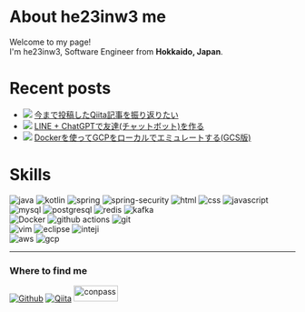 # About he23inw3 me
<p>Welcome to my page!</br> I'm he23inw3, Software Engineer from <b>Hokkaido, Japan</b>.</p>

# Recent posts
- ![](img/qiita.png) [今まで投稿したQiita記事を振り返りたい](https://qiita.com/he23inw3/items/c7e5c30743b5263e9acc)
- ![](img/qiita.png) [LINE + ChatGPTで友達(チャットボット)を作る](https://qiita.com/he23inw3/items/9a5f733b84d1b5ce2397)
- ![](img/qiita.png) [Dockerを使ってGCPをローカルでエミュレートする(GCS版)](https://qiita.com/he23inw3/items/02ad426c4b0fb817498b)

# Skills
<p>
<img alt="java" src="https://img.shields.io/badge/Java-ED8B00?style=style=flat-square&logo=openjdk&logoColor=white" />
<img alt="kotlin" src="https://img.shields.io/badge/Kotlin-0095D5?&style=style=flat-square&logo=kotlin&logoColor=white" />
<img alt="spring" src="https://img.shields.io/badge/Spring-6DB33F?style=style=flat-square&logo=spring&logoColor=white" />
<img alt="spring-security" src="https://img.shields.io/badge/Spring_Security-6DB33F?style=flat-square&logo=Spring-Security&logoColor=white" />
<img alt="html" src="https://img.shields.io/badge/HTML5-E34F26?style=style=flat-square&logo=html5&logoColor=white" />
<img alt="css" src="https://img.shields.io/badge/CSS3-1572B6?style=style=flat-square&logo=css3&logoColor=white" />
<img alt="javascript" src="https://img.shields.io/badge/JavaScript-323330?style=style=flat-square&logo=javascript&logoColor=F7DF1E" />
<br>
<img alt="mysql" src="https://img.shields.io/badge/MySQL-00000F?style=style=flat-square&logo=mysql&logoColor=white" />
<img alt="postgresql" src="https://img.shields.io/badge/PostgreSQL-316192?style=style=flat-square&logo=postgresql&logoColor=white" />
<img alt="redis" src="https://img.shields.io/badge/redis-%23DD0031.svg?&style=flat-square&logo=redis&logoColor=white" />
<img alt="kafka" src="https://img.shields.io/badge/Apache%20Kafka-000?style=flat-square&logo=apachekafka" />
<br>
<img alt="Docker" src="https://img.shields.io/badge/-Docker-46a2f1?style=flat-square&logo=docker&logoColor=white" />
<img alt="github actions" src="https://img.shields.io/badge/-Github_Actions-2088FF?style=flat-square&logo=github-actions&logoColor=white" />
<img alt="git" src="https://img.shields.io/badge/-Git-F05032?style=flat-square&logo=git&logoColor=white" />
<br />
<img alt="vim" src="https://img.shields.io/badge/-Vim-019733.svg?logo=vim&style=flat" />
<img alt="eclipse" src="https://img.shields.io/badge/Eclipse-2C2255?style=flat-square&logo=eclipse&logoColor=white" />
<img alt="inteji" src="https://img.shields.io/badge/IntelliJ_IDEA-000000.svg?style=flat-square&logo=intellij-idea&logoColor=white" />
<br />
<img alt="aws" src="https://img.shields.io/badge/Amazon_AWS-FF9900?style=flat-square&logo=amazonaws&logoColor=white" />
<img alt="gcp" src="https://img.shields.io/badge/Google_Cloud-4285F4?style=flat-square&logo=google-cloud&logoColor=white" />
<hr />
</p>

<h3>Where to find me</h3>
<p>
<a href="https://github.com/he23inw3" target="_blank"><img alt="Github" src="https://img.shields.io/badge/GitHub-%2312100E.svg?&style=for-the-badge&logo=Github&logoColor=white" /></a>
<a href="https://qiita.com/he23inw3" target="_blank"><img alt="Qiita" src="https://img.shields.io/badge/qiita-55C500.svg?&style=for-the-badge&logo=qiita&logoColor=white" /></a>
<a href="https://connpass.com/user/he23inw3/" target="_blank"><img alt="conpass" src="https://connpass.com/static/img/api/connpass_logo_1.png" width="78px" height="28px" /></a> <!-- https://connpass.com/about/api/ -->
</p>
